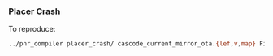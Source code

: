 ### Placer Crash

To reproduce:

```bash
../pnr_compiler placer_crash/ cascode_current_mirror_ota.{lef,v,map} FinFET_Mock_PDK_Abstraction.json cascode_current_mirror_ota 1 0 > LOG
```
